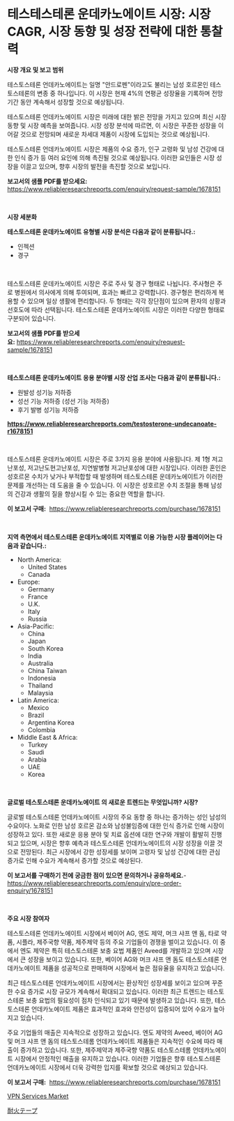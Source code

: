<p><h1>테스테스테론 운데카노에이트 시장: 시장 CAGR, 시장 동향 및 성장 전략에 대한 통찰력</h1></p><p><strong>시장 개요 및 보고 범위</strong></p>
<p><p>테스토스테론 언데카노에이트는 일명 "안드로펜"이라고도 불리는 남성 호르몬인 테스토스테론의 변종 중 하나입니다. 이 시장은 현재 4%의 연평균 성장율을 기록하며 전망 기간 동안 계속해서 성장할 것으로 예상됩니다. </p><p>테스토스테론 언데카노에이트 시장은 미래에 대한 밝은 전망을 가지고 있으며 최신 시장 동향 및 시장 예측을 보여줍니다. 시장 성장 분석에 따르면, 이 시장은 꾸준한 성장을 이어갈 것으로 전망되며 새로운 차세대 제품이 시장에 도입되는 것으로 예상됩니다. </p><p>테스토스테론 언데카노에이트 시장은 제품의 수요 증가, 인구 고령화 및 남성 건강에 대한 인식 증가 등 여러 요인에 의해 촉진될 것으로 예상됩니다. 이러한 요인들은 시장 성장을 이끌고 있으며, 향후 시장의 발전을 촉진할 것으로 보입니다.</p></p>
<p><strong>보고서의 샘플 PDF를 받으세요:</strong> <a href="https://www.reliableresearchreports.com/enquiry/request-sample/1678151">https://www.reliableresearchreports.com/enquiry/request-sample/1678151</a></p>
<p>&nbsp;</p>
<p><strong>시장 세분화</strong></p>
<p><strong>테스토스테론 운데카노에이트 유형별 시장 분석은 다음과 같이 분류됩니다.:</strong></p>
<p><ul><li>인젝션</li><li>경구</li></ul></p>
<p>&nbsp;</p>
<p><p>테스토스테론 운데카노에이트 시장은 주로 주사 및 경구 형태로 나뉩니다. 주사형은 주로 병원에서 의사에게 의해 투여되며, 효과는 빠르고 강력합니다. 경구형은 편리하게 복용할 수 있으며 일상 생활에 편리합니다. 두 형태는 각각 장단점이 있으며 환자의 상황과 선호도에 따라 선택됩니다. 테스토스테론 운데카노에이트 시장은 이러한 다양한 형태로 구분되어 있습니다.</p></p>
<p><strong>보고서의 샘플 PDF를 받으세요:</strong>&nbsp;<a href="https://www.reliableresearchreports.com/enquiry/request-sample/1678151">https://www.reliableresearchreports.com/enquiry/request-sample/1678151</a></p>
<p>&nbsp;</p>
<p><strong> 테스토스테론 운데카노에이트 응용 분야별 시장 산업 조사는 다음과 같이 분류됩니다.:</strong></p>
<p><ul><li>원발성 성기능 저하증</li><li>성선 기능 저하증 (성선 기능 저하증)</li><li>후기 발병 성기능 저하증</li></ul></p>
<p><strong><a href="https://www.reliableresearchreports.com/testosterone-undecanoate-r1678151">https://www.reliableresearchreports.com/testosterone-undecanoate-r1678151</a></strong></p>
<p>&nbsp;</p>
<p><p>테스토스테론 운데카노에이트 시장은 주로 3가지 응용 분야에 사용됩니다. 제 1형 저고난포성, 저고난도현고난포성, 지연발병형 저고난포성에 대한 시장입니다. 이러한 혼인은 성호르몬 수치가 낮거나 부적합할 때 발생하며 테스토스테론 운데카노에이트가 이러한 문제를 개선하는 데 도움을 줄 수 있습니다. 이 시장은 성호르몬 수치 조절을 통해 남성의 건강과 생활의 질을 향상시킬 수 있는 중요한 역할을 합니다.</p></p>
<p><strong>이 보고서 구매:</strong>&nbsp; <a href="https://www.reliableresearchreports.com/purchase/1678151">https://www.reliableresearchreports.com/purchase/1678151</a></p>
<p>&nbsp;</p>
<p><strong>지역 측면에서 테스토스테론 운데카노에이트 지역별로 이용 가능한 시장 플레이어는 다음과 같습니다.:</strong></p>
<p><ul>
    <li>
        North America:
        <ul>
            <li>United States</li>
            <li>Canada</li>
        </ul>
    </li>
    <li>
        Europe:
        <ul>
            <li>Germany</li>
            <li>France</li>
            <li>U.K.</li>
            <li>Italy</li>
            <li>Russia</li>
        </ul>
    </li>
    <li>
        Asia-Pacific:
        <ul>
            <li>China</li>
            <li>Japan</li>
            <li>South Korea</li>
            <li>India</li>
            <li>Australia</li>
            <li>China Taiwan</li>
            <li>Indonesia</li>
            <li>Thailand</li>
            <li>Malaysia</li>
        </ul>
    </li>
    <li>
        Latin America:
        <ul>
            <li>Mexico</li>
            <li>Brazil</li>
            <li>Argentina Korea</li>
            <li>Colombia</li>
        </ul>
    </li>
    <li>
        Middle East & Africa:
        <ul>
            <li>Turkey</li>
            <li>Saudi</li>
            <li>Arabia</li>
            <li>UAE</li>
            <li>Korea</li>
        </ul>
    </li>
    </ul></p>
<p>&nbsp;</p>
<p><strong>글로벌 테스토스테론 운데카노에이트 의 새로운 트렌드는 무엇입니까? 시장?</strong></p>
<p><p>글로벌 테스토스테론 언데카노에이트 시장의 주요 동향 중 하나는 증가하는 성인 남성의 수요이다. 노화로 인한 남성 호르몬 감소와 남성불임증에 대한 인식 증가로 인해 시장이 성장하고 있다. 또한 새로운 응용 분야 및 치료 옵션에 대한 연구와 개발이 활발히 진행되고 있으며, 시장은 향후 예측과 테스토스테론 언데카노에이트의 시장 성장을 이끌 것으로 전망된다. 최근 시장에서 강한 성장세를 보이며 고령자 및 남성 건강에 대한 관심 증가로 인해 수요가 계속해서 증가할 것으로 예상된다.</p></p>
<p><strong>이 보고서를 구매하기 전에 궁금한 점이 있으면 문의하거나 공유하세요.</strong>- <a href="https://www.reliableresearchreports.com/enquiry/pre-order-enquiry/1678151">https://www.reliableresearchreports.com/enquiry/pre-order-enquiry/1678151</a></p>
<p>&nbsp;</p>
<p><strong>주요 시장 참여자</strong></p>
<p><p>테스토스테론 언데카노에이트 시장에서 베이어 AG, 엔도 제약, 머크 샤프 앤 돔, 타로 약품, 시플라, 제주국향 약품, 제주제약 등의 주요 기업들이 경쟁을 벌이고 있습니다. 이 중에서 엔도 제약은 특히 테스토스테론 보충 요법 제품인 Aveed를 개발하고 있으며 시장에서 큰 성장을 보이고 있습니다. 또한, 베이어 AG와 머크 샤프 앤 돔도 테스토스테론 언데카노에이트 제품을 성공적으로 판매하며 시장에서 높은 점유율을 유지하고 있습니다.</p><p>최근 테스토스테론 언데카노에이트 시장에서는 환상적인 성장세를 보이고 있으며 꾸준한 수요 증가로 시장 규모가 계속해서 확대되고 있습니다. 이러한 최근 트렌드는 테스토스테론 보충 요법의 필요성이 점차 인식되고 있기 때문에 발생하고 있습니다. 또한, 테스토스테론 언데카노에이트 제품은 효과적인 효과와 안전성이 입증되어 있어 수요가 높아지고 있습니다.</p><p>주요 기업들의 매출은 지속적으로 성장하고 있습니다. 엔도 제약의 Aveed, 베이어 AG 및 머크 샤프 앤 돔의 테스토스테롬 언데카노에이트 제품들은 지속적인 수요에 따라 매출이 증가하고 있습니다. 또한, 제주제약과 제주국향 약품도 테스토스테롬 언데카노에이트 시장에서 안정적인 매출을 유지하고 있습니다. 이러한 기업들은 향후 테스토스테론 언데카노에이트 시장에서 더욱 강력한 입지를 확보할 것으로 예상되고 있습니다.</p></p>
<p><strong>이 보고서 구매:</strong>&nbsp;&nbsp;<a href="https://www.reliableresearchreports.com/purchase/1678151">https://www.reliableresearchreports.com/purchase/1678151</a></p>
<p><p><a href="https://github.com/mbisetmhermsr/Market-Research-Report-List-2/blob/main/vpn-services-market.md">VPN Services Market</a></p><p><a href="https://github.com/RodHoppe07/Market-Research-Report-List-1/blob/main/874134925125.md">耐火テープ</a></p></p>